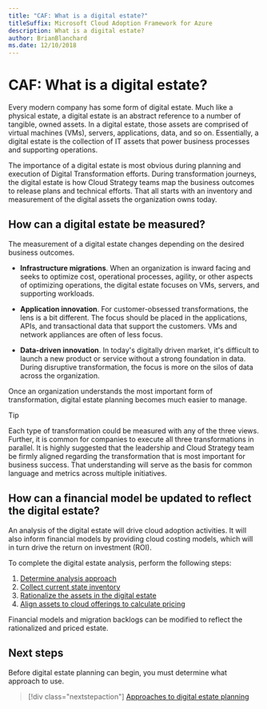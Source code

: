 ```yaml
---
title: "CAF: What is a digital estate?"
titleSuffix: Microsoft Cloud Adoption Framework for Azure
description: What is a digital estate?
author: BrianBlanchard
ms.date: 12/10/2018
---
```


<!-- markdownlint-disable MD026 -->

# CAF: What is a digital estate?

Every modern company has some form of digital estate. Much like a physical estate, a digital estate is an abstract reference to a number of tangible, owned assets. In a digital estate, those assets are comprised of virtual machines (VMs), servers, applications, data, and so on. Essentially, a digital estate is the collection of IT assets that power business processes and supporting operations.

The importance of a digital estate is most obvious during planning and execution of Digital Transformation efforts. During transformation journeys, the digital estate is how Cloud Strategy teams map the business outcomes to release plans and technical efforts. That all starts with an inventory and measurement of the digital assets the organization owns today.

## How can a digital estate be measured?

The measurement of a digital estate changes depending on the desired business outcomes.

- **Infrastructure migrations**. When an organization is inward facing and seeks to optimize cost, operational processes, agility, or other aspects of optimizing operations, the digital estate focuses on VMs, servers, and supporting workloads.

- **Application innovation**. For customer-obsessed transformations, the lens is a bit different. The focus should be placed in the applications, APIs, and transactional data that support the customers. VMs and network appliances are often of less focus.

- **Data-driven innovation**. In today's digitally driven market, it's difficult to launch a new product or service without a strong foundation in data. During disruptive transformation, the focus is more on the silos of data across the organization.

Once an organization understands the most important form of transformation, digital estate planning becomes much easier to manage.

> [!TIP]
> Each type of transformation could be measured with any of the three views. Further, it is common for companies to execute all three transformations in parallel. It is highly suggested that the leadership and Cloud Strategy team be firmly aligned regarding the transformation that is most important for business success. That understanding will serve as the basis for common language and metrics across multiple initiatives.

## How can a financial model be updated to reflect the digital estate?

An analysis of the digital estate will drive cloud adoption activities. It will also inform financial models by providing cloud costing models, which will in turn drive the return on investment (ROI).

To complete the digital estate analysis, perform the following steps:

1. [Determine analysis approach](approach.md)
1. [Collect current state inventory](inventory.md)
1. [Rationalize the assets in the digital estate](rationalize.md)
1. [Align assets to cloud offerings to calculate pricing](calculate.md)

Financial models and migration backlogs can be modified to reflect the rationalized and priced estate.

## Next steps

Before digital estate planning can begin, you must determine what approach to use.

> [!div class="nextstepaction"]
> [Approaches to digital estate planning](approach.md)